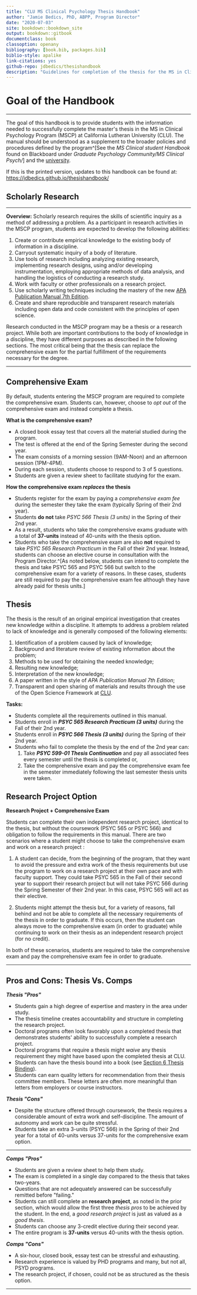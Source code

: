 ```yaml
--- 
title: "CLU MS Clinical Psychology Thesis Handbook"
author: "Jamie Bedics, PhD, ABPP, Program Director"
date: "2020-07-03"
site: bookdown::bookdown_site
output: bookdown::gitbook
documentclass: book
classoption: openany
bibliography: [book.bib, packages.bib]
biblio-style: apalike
link-citations: yes
github-repo: jdbedics/thesishandbook
description: "Guidelines for completion of the thesis for the MS in Clinical Psychology Program at CLU."
---
```


# Goal of the Handbook

___

The goal of this handbook is to provide students with the information needed to successfully complete the master's thesis in the MS in Clinical Psychology Program (MSCP) at California Lutheran University (CLU). The manual should be understood as a supplement to the broader policies and procedures defined by the program^[See the _MS Clinical student Handbook_ found on Blackboard under _Graduate Psychology Community/MS Clinical Psych/_] and the [university](https://www.callutheran.edu/students/student-conduct/student-handbook.html). 

If this is the printed version, updates to this handbook can be found at: https://jdbedics.github.io/thesishandbook/


## Scholarly Research

___

**Overview:** Scholarly research requires the skills of scientific inquiry as a method of addressing a problem. As a participant in research activities in the MSCP program, students are expected to develop the following abilities:

  1. Create or contribute empirical knowledge to the existing body of information in a discipline.
  2. Carryout systematic inquiry of a body of literature.
  3. Use tools of research including analyzing existing research, implementing research designs, using and/or developing instrumentation, employing appropriate methods of data analysis, and handling the logistics of conducting a research study.
  4. Work with faculty or other professionals on a research project.
  5. Use scholarly writing techniques including the mastery of the new [APA Publication Manual 7th Edition](https://apastyle.apa.org/products/publication-manual-7th-edition/).
  6. Create and share reproducible and transparent research materials including open data and code consistent with the principles of open science. 

Research conducted in the MSCP program may be a thesis or a research project. While both are important contributions to the body of knowledge in a discipline, they have different purposes as described in the following sections.  The most critical being that the thesis can replace the comprehensive exam for the partial fulfillment of the requirements necessary for the degree.


___

## Comprehensive Exam


By default, students entering the MSCP program are required to complete the comprehensive exam.  Students can, however, choose to _opt out_ of the comprehensive exam and instead complete a thesis.

**What is the comprehensive exam?**

  * A closed book essay test that covers all the material studied during the program.  
  * The test is offered at the end of the Spring Semester during the second year. 
  * The exam consists of a morning session (9AM-Noon) and an afternoon session (1PM-4PM).
  * During each session, students choose to respond to 3 of 5 questions.
  * Students are given a review sheet to facilitate studying for the exam. 
  
  
**How the comprehensive exam *replaces* the thesis**
    
  * Students register for the exam by paying a *comprehensive exam fee* during the semester they take the exam (typically Spring of their 2nd year).
  * Students **do not** take *PSYC 566 Thesis (3 units)* in the Spring of their 2nd year.  
  * As a result, students who take the comprehensive exams graduate with a total of **37-units** 
    instead of 40-units with the thesis option.
  * Students who take the comprehensive exam are also **not** required to take *PSYC 565 Research Practicum* in the Fall of their 2nd year.  Instead, students can choose an elective course in consultation with the Program Director.^[As noted below, students can intend to complete the thesis and take PSYC 565 and PSYC 566 but switch to the comprehensive exam for a variety of reasons.  In these cases, students are still required to pay the comprehensive exam fee although they have already paid for thesis units.] 




## Thesis

The thesis is the result of an original empirical investigation that creates new knowledge within a discipline. It attempts to address a problem related to lack of knowledge and is generally composed of the following elements:

  1. Identification of a problem caused by lack of knowledge;
  2. Background and literature review of existing information about the problem; 
  3. Methods to be used for obtaining the needed knowledge;
  4. Resulting new knowledge;
  5. Interpretation of the new knowledge;
  6. A paper written in the style of _APA Publication Manual 7th Edition_;
  6. Transparent and open sharing of materials and results through the use of the Open Science Framework at [CLU](https://accounts.osf.io/login?campaign=institution&service=https%3A%2F%2Fosf.io%2Flogin%2F%3Fnext%3Dhttps%253A%252F%252Fosf.io%252F).

**Tasks:**

  * Students complete all the requirements outlined in this manual.
  * Students enroll in ***PSYC 565 Research Practicum (3 units)*** during the Fall of their 2nd year.
  * Students enroll in ***PSYC 566 Thesis (3 units)*** during the Spring of their 2nd year.
  * Students who fail to complete the thesis by the end of the 2nd year can:
    1. Take ***PSYC 599-01 Thesis Continuation*** and pay all associated fees every semester until the thesis is completed or,
    2. Take the comprehensive exam and pay the comprehensive exam fee in the semester immediately following the last semester thesis units were taken. 



## Research Project Option

**Research Project + Comprehensive Exam** 

Students can complete their own independent research project, identical to the thesis, but without the coursework (PSYC 565 or PSYC 566) and obligation to follow the requirements in this manual.  There are two scenarios where a student might choose to take the comprehensive exam and work on a research project :

  1. A student can decide, from the beginning of the program, that they want to avoid the pressure and extra work of the thesis requirements but use the program to work on a research project at their own pace and with faculty support.  They could take PSYC 565 in the Fall of their second year to support their research project but will not take PSYC 566 during the Spring Semester of their 2nd year.  In this case, PSYC 565 will act as their elective. 
  
  2. Students might attempt the thesis but, for a variety of reasons, fall behind and not be able to complete all the necessary requirements of the thesis in order to graduate. If this occurs, then the student can always move to the comprehensive exam (in order to graduate) while continuing to work on their thesis as an independent research project (for no credit).  
    
In both of these scenarios, students are required to take the comprehensive exam and pay the comprehensive exam fee in order to graduate.  

___

## Pros and Cons: Thesis Vs. Comps

***Thesis "Pros"***
  
  * Students gain a high degree of expertise and mastery in the area under study.
  * The thesis timeline creates accountability and structure in completing the research project.
  * Doctoral programs often look favorably upon a completed thesis that demonstrates students' ability to successfully complete a research project.
  * Doctoral programs that require a thesis might *waive* any thesis requirement they might have based upon the completed thesis at CLU.
  * Students can have the thesis bound into a book (see [Section 6 Thesis Binding](#binding)).
  * Students can earn quality letters for recommendation from their thesis committee members. These letters are often more meaningful than letters from employers or course instructors. 

***Thesis "Cons"***
  
  * Despite the structure offered through coursework, the thesis requires a considerable amount of extra work and self-discipline. The amount of autonomy and work can be quite stressful.
  * Students take an extra 3-units (PSYC 566) in the Spring of their 2nd year for a total of 40-units versus 37-units for the comprehensive exam option. 

___

  
***Comps "Pros"***
  
  * Students are given a review sheet to help them study.
  * The exam is completed in a single day compared to the thesis that takes two-years.
  * Questions that are not adequately answered can be successfully remitted before "failing."
  * Students can still complete an **research project**, as noted in the prior section, which would allow the first three *thesis pros* to be achieved by the student.  In the end, a _good research project_ is just as valued as a _good thesis_. 
  * Students can choose any 3-credit elective during their second year.
  * The entire program is **37-units** versus 40-units with the thesis option.
  
***Comps "Cons"***
 
  * A six-hour, closed book, essay test can be stressful and exhausting.
  * Research experience is valued by PHD programs and many, but not all, PSYD programs.
  * The research project, if chosen, could not be as structured as the thesis option.
  
___

